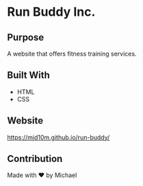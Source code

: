 # Run Buddy Inc.

## Purpose
A website that offers fitness training services.

## Built With
* HTML
* CSS

## Website
https://mjd10m.github.io/run-buddy/

## Contribution
Made with ❤️ by Michael
